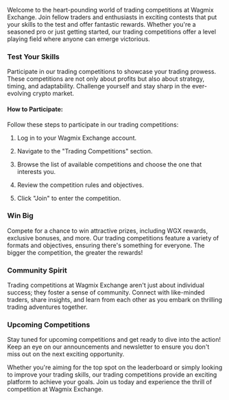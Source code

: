 Welcome to the heart-pounding world of trading competitions at Wagmix Exchange. Join fellow traders and enthusiasts in exciting contests that put your skills to the test and offer fantastic rewards. Whether you're a seasoned pro or just getting started, our trading competitions offer a level playing field where anyone can emerge victorious.

### Test Your Skills

Participate in our trading competitions to showcase your trading prowess. These competitions are not only about profits but also about strategy, timing, and adaptability. Challenge yourself and stay sharp in the ever-evolving crypto market.

#### How to Participate:

Follow these steps to participate in our trading competitions:

1. Log in to your Wagmix Exchange account.

2. Navigate to the "Trading Competitions" section.

3. Browse the list of available competitions and choose the one that interests you.

4. Review the competition rules and objectives.

5. Click "Join" to enter the competition.

### Win Big

Compete for a chance to win attractive prizes, including WGX rewards, exclusive bonuses, and more. Our trading competitions feature a variety of formats and objectives, ensuring there's something for everyone. The bigger the competition, the greater the rewards!

### Community Spirit

Trading competitions at Wagmix Exchange aren't just about individual success; they foster a sense of community. Connect with like-minded traders, share insights, and learn from each other as you embark on thrilling trading adventures together.

### Upcoming Competitions

Stay tuned for upcoming competitions and get ready to dive into the action! Keep an eye on our announcements and newsletter to ensure you don't miss out on the next exciting opportunity.

Whether you're aiming for the top spot on the leaderboard or simply looking to improve your trading skills, our trading competitions provide an exciting platform to achieve your goals. Join us today and experience the thrill of competition at Wagmix Exchange.
